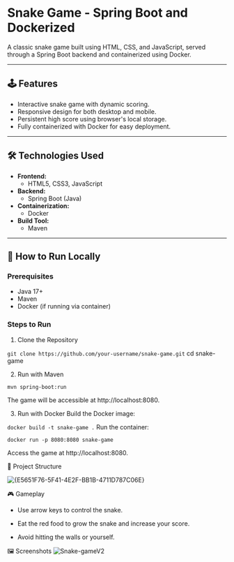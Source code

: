 # Snake Game - Spring Boot and Dockerized

A classic snake game built using HTML, CSS, and JavaScript, served through a Spring Boot backend and containerized using Docker.

---

## 🕹️ Features

- Interactive snake game with dynamic scoring.
- Responsive design for both desktop and mobile.
- Persistent high score using browser's local storage.
- Fully containerized with Docker for easy deployment.

---

## 🛠️ Technologies Used

- **Frontend:**
  - HTML5, CSS3, JavaScript
- **Backend:**
  - Spring Boot (Java)
- **Containerization:**
  - Docker
- **Build Tool:**
  - Maven

---

## 🚀 How to Run Locally

### Prerequisites

- Java 17+
- Maven
- Docker (if running via container)

### Steps to Run

1. Clone the Repository

`git clone https://github.com/your-username/snake-game.git`
cd snake-game


2. Run with Maven

`mvn spring-boot:run`

The game will be accessible at http://localhost:8080.

3. Run with Docker
Build the Docker image:


`docker build -t snake-game .`
Run the container:


`docker run -p 8080:8080 snake-game`

Access the game at http://localhost:8080.

📁 Project Structure

![{E5651F76-5F41-4E2F-BB1B-4711D787C06E}](https://github.com/user-attachments/assets/7fec3630-ec73-4910-97eb-584f3319b4e4)

🎮 Gameplay

- Use arrow keys to control the snake.

- Eat the red food to grow the snake and increase your score.

- Avoid hitting the walls or yourself.

🖼️ Screenshots
![Snake-gameV2](https://github.com/user-attachments/assets/0ad02ffb-6836-4f2d-995d-b9546acff5f8)


